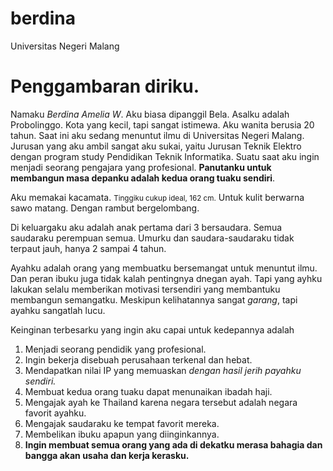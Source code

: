berdina
=======

Universitas Negeri Malang
<!DOCTYPE html>
<title> Deskripsi Diri </title>
<body>
<h1> <b>Penggambaran diriku</b>. </h1>
<p> Namaku <i>Berdina Amelia W</i>. Aku biasa dipanggil Bela. Asalku adalah Probolinggo. Kota yang kecil, tapi sangat istimewa. Aku wanita berusia 20 tahun. Saat ini aku sedang menuntut ilmu di Universitas Negeri Malang. Jurusan yang aku ambil sangat aku sukai, yaitu Jurusan Teknik Elektro dengan program study Pendidikan Teknik Informatika. Suatu saat aku ingin menjadi seorang pengajara yang profesional. <strong>Panutanku untuk membangun masa depanku adalah kedua orang tuaku sendiri</strong>.</p>
<p> Aku memakai kacamata. <small>Tinggiku cukup ideal, 162 cm.</small> Untuk kulit berwarna sawo matang. Dengan rambut bergelombang. </p>
<p> Di keluargaku aku adalah anak pertama dari 3 bersaudara. Semua saudaraku perempuan semua. Umurku dan saudara-saudaraku tidak terpaut jauh, hanya 2 sampai 4 tahun. </p>
<p> Ayahku adalah orang yang membuatku bersemangat untuk menuntut ilmu. Dan peran ibuku juga tidak kalah pentingnya dnegan ayah. Tapi yang ayhku lakukan selalu memberikan motivasi tersendiri yang membantuku membangun semangatku. Meskipun kelihatannya sangat <i>garang</i>, tapi ayahku sangatlah lucu.</p>
<p> Keinginan terbesarku yang ingin aku capai untuk kedepannya adalah</p>
<ol>
<li> Menjadi seorang pendidik yang profesional.</li>
<li> Ingin bekerja disebuah perusahaan terkenal dan hebat.</li>
<li> Mendapatkan nilai IP yang memuaskan <em>dengan hasil jerih payahku sendiri.</em></li>
<li> Membuat kedua orang tuaku dapat menunaikan ibadah haji.</li>
<li> Mengajak ayah ke Thailand karena negara tersebut adalah negara favorit ayahku.</li>
<li> Mengajak saudaraku ke tempat favorit mereka.</li>
<li> Membelikan ibuku apapun yang diinginkannya.</li>
<li> <strong>Ingin membuat semua orang yang ada di dekatku merasa bahagia dan bangga akan usaha dan kerja kerasku.</strong></li>
</ol>
</body>
